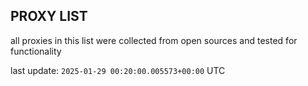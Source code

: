 ## PROXY LIST

all proxies in this list were collected from open sources and tested for functionality

last update: `2025-01-29 00:20:00.005573+00:00` UTC